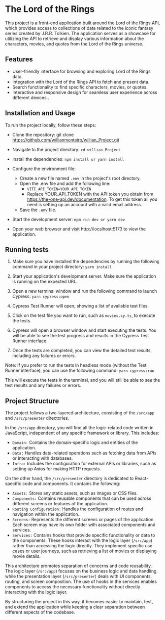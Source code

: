 # The Lord of the Rings

This project is a front-end application built around the Lord of the Rings API, which provides access to collections of data related to the iconic fantasy series created by J.R.R. Tolkien. The application serves as a showcase for utilizing the API to retrieve and display various information about the characters, movies, and quotes from the Lord of the Rings universe.

## Features

- User-friendly interface for browsing and exploring Lord of the Rings data.
- Integration with the Lord of the Rings API to fetch and present data.
- Search functionality to find specific characters, movies, or quotes.
- Interactive and responsive design for seamless user experience across different devices..

## Installation and Usage
To run the project locally, follow these steps:

- Clone the repository: git clone <https://github.com/willianmonteiro/willian_Project.git>
- Navigate to the project directory: `cd willian_Project`
- Install the dependencies: `npm install or yarn install`
- Configure the environment file:
  - Create a new file named `.env` in the project's root directory.
  - Open the .env file and add the following line:
    - `VITE_API_TOKEN=YOUR_API_TOKEN` 
    - Replace YOUR_API_TOKEN with the API token you obtain from <https://the-one-api.dev/documentation>. To get this token all you need is setting up an account with a valid email address.
  - Save the `.env` file.

- Start the development server: `npm run dev or yarn dev`
- Open your web browser and visit http://localhost:5173 to view the application.

## Running tests
1.  Make sure you have installed the dependencies by running the following command in your project directory: `yarn install`
2. Start your application's development server. Make sure the application is running on the expected URL.

3. Open a new terminal window and run the following command to launch Cypress: `yarn cypress:open`
4. Cypress Test Runner will open, showing a list of available test files.
5. Click on the test file you want to run, such as `movies.cy.ts`, to execute the tests.
6. Cypress will open a browser window and start executing the tests. You will be able to see the test progress and results in the Cypress Test Runner interface.
7. Once the tests are completed, you can view the detailed test results, including any failures or errors.

Note: If you prefer to run the tests in headless mode (without the Test Runner interface), you can use the following command: `yarn cypress:run`

This will execute the tests in the terminal, and you will still be able to see the test results and any failures or errors.


## Project Structure

The project follows a two-layered architecture, consisting of the `/src/app` and `/src/presenter` directories.

In the `/src/app` directory, you will find all the logic-related code written in JavaScript, independent of any specific framework or library. This includes:

- `Domain:` Contains the domain-specific logic and entities of the application.
- `Data:` Handles data-related operations such as fetching data from APIs or interacting with databases.
- `Infra:` Includes the configuration for external APIs or libraries, such as setting up Axios for making HTTP requests.

On the other hand, the `/src/presenter` directory is dedicated to React-specific code and components. It contains the following:

- `Assets:` Stores any static assets, such as images or CSS files.
- `Components:` Contains reusable components that can be used across different screens or features of the application.
- `Routing Configuration:` Handles the configuration of routes and navigation within the application.
- `Screens:` Represents the different screens or pages of the application. Each screen may have its own folder with associated components and services.
- `Services:` Contains hooks that provide specific functionality or data to the components. These hooks interact with the logic layer (`/src/app`) rather than accessing the logic directly. They implement specific use cases or user journeys, such as retrieving a list of movies or displaying movie details.

This architecture promotes separation of concerns and code reusability. The logic layer (`/src/app`) focuses on the business logic and data handling, while the presentation layer (`/src/presenter`) deals with UI components, routing, and screen composition. The use of hooks in the services enables components to access the necessary functionality without directly interacting with the logic layer.

By structuring the project in this way, it becomes easier to maintain, test, and extend the application while keeping a clear separation between different aspects of the codebase.